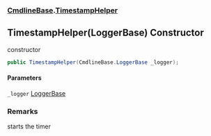 ### [CmdlineBase](CmdlineBase.md 'CmdlineBase').[TimestampHelper](TimestampHelper.md 'CmdlineBase.TimestampHelper')

## TimestampHelper(LoggerBase) Constructor

constructor

```csharp
public TimestampHelper(CmdlineBase.LoggerBase _logger);
```
#### Parameters

<a name='CmdlineBase.TimestampHelper.TimestampHelper(CmdlineBase.LoggerBase)._logger'></a>

`_logger` [LoggerBase](LoggerBase.md 'CmdlineBase.LoggerBase')

### Remarks
starts the timer